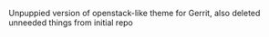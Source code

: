 Unpuppied version of openstack-like theme for Gerrit, also deleted unneeded things from initial repo
